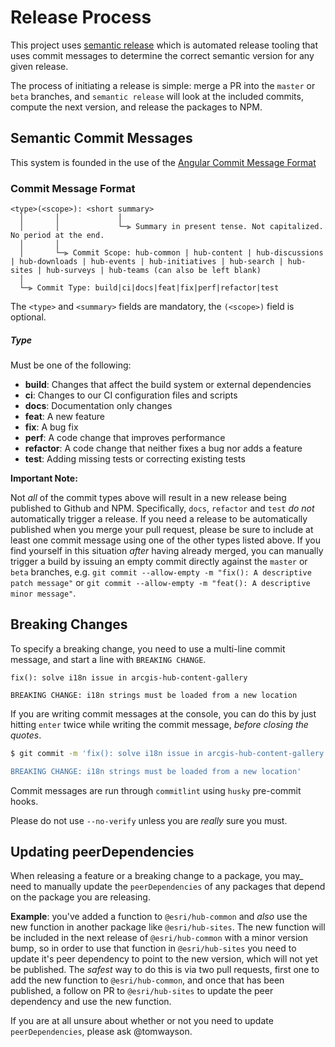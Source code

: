 # Release Process

This project uses [semantic release](https://semantic-release.gitbook.io/semantic-release/) which is automated release tooling that uses commit messages to determine the correct semantic version for any given release.

The process of initiating a release is simple: merge a PR into the `master` or `beta` branches, and `semantic release` will look at the included commits, compute the next version, and release the packages to NPM.

## Semantic Commit Messages

This system is founded in the use of the [Angular Commit Message Format](https://github.com/angular/angular/blob/master/CONTRIBUTING.md#-commit-message-format)

### Commit Message Format

```
<type>(<scope>): <short summary>
  │       │             │
  │       │             └─⫸ Summary in present tense. Not capitalized. No period at the end.
  │       │
  │       └─⫸ Commit Scope: hub-common | hub-content | hub-discussions | hub-downloads | hub-events | hub-initiatives | hub-search | hub-sites | hub-surveys | hub-teams (can also be left blank)
  │
  └─⫸ Commit Type: build|ci|docs|feat|fix|perf|refactor|test
```

The `<type>` and `<summary>` fields are mandatory, the `(<scope>)` field is optional.

##### Type

Must be one of the following:

- **build**: Changes that affect the build system or external dependencies
- **ci**: Changes to our CI configuration files and scripts
- **docs**: Documentation only changes
- **feat**: A new feature
- **fix**: A bug fix
- **perf**: A code change that improves performance
- **refactor**: A code change that neither fixes a bug nor adds a feature
- **test**: Adding missing tests or correcting existing tests

**Important Note:**

Not _all_ of the commit types above will result in a new release being published to Github and NPM. Specifically, `docs`, `refactor` and `test` _do not_ automatically trigger a release. If you need a release to be automatically published when you merge your pull request, please be sure to include at least one commit message using one of the other types listed above. If you find yourself in this situation _after_ having already merged, you can manually trigger a build by issuing an empty commit directly against the `master` or `beta` branches, e.g. `git commit --allow-empty -m "fix(): A descriptive patch message"` or `git commit --allow-empty -m "feat(): A descriptive minor message"`.

## Breaking Changes

To specify a breaking change, you need to use a multi-line commit message, and start a line with `BREAKING CHANGE`.

```
fix(): solve i18n issue in arcgis-hub-content-gallery

BREAKING CHANGE: i18n strings must be loaded from a new location
```

If you are writing commit messages at the console, you can do this by just hitting `enter` twice while writing the commit message, _before closing the quotes_.

```sh
$ git commit -m 'fix(): solve i18n issue in arcgis-hub-content-gallery

BREAKING CHANGE: i18n strings must be loaded from a new location'
```

Commit messages are run through `commitlint` using `husky` pre-commit hooks.

Please do not use `--no-verify` unless you are _really_ sure you must.

## Updating peerDependencies

When releasing a feature or a breaking change to a package, you may_ need to manually update the `peerDependencies` of any packages that depend on the package you are releasing. 

**Example**: you've added a function to `@esri/hub-common` and _also_ use the new function in another package like `@esri/hub-sites`. The new function will be included in the next release of `@esri/hub-common` with a minor version bump, so in order to use that function in `@esri/hub-sites` you need to update it's peer dependency to point to the new version, which will not yet be published. The _safest_ way to do this is via two pull requests, first one to add the new function to `@esri/hub-common`, and once that has been published, a follow on PR to `@esri/hub-sites` to update the peer dependency and use the new function.

If you are at all unsure about whether or not you need to update `peerDependencies`, please ask @tomwayson.
